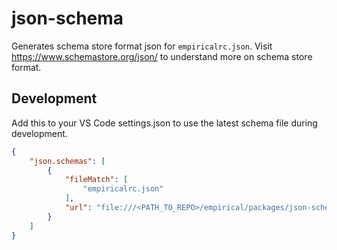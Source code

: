 # json-schema

Generates schema store format json for `empiricalrc.json`. Visit https://www.schemastore.org/json/ to understand more on schema store format.

## Development

Add this to your VS Code settings.json to use the latest schema file during development.

```json
{
    "json.schemas": [
        {
            "fileMatch": [
                "empiricalrc.json"
            ],
            "url": "file:///<PATH_TO_REPO>/empirical/packages/json-schema/dist/latest.json"
        }
    ]
}
```
